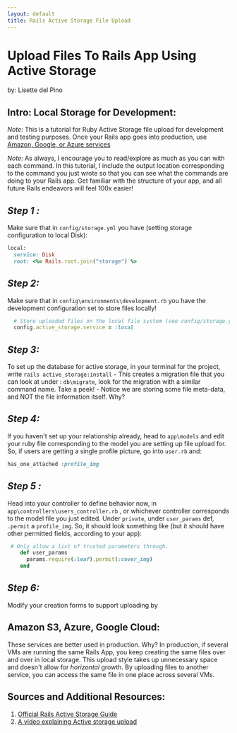 ```yaml
---
layout: default
title: Rails Active Storage File Upload
---
```

# Upload Files To Rails App Using Active Storage
by: Lisette del Pino

## Intro: Local Storage for Development:
*Note*: This is a tutorial for Ruby Active Storage file upload for development and testing purposes. Once your Rails app goes into production, use [Amazon, Google, or Azure services](#amazon-S3-azure-google-cloud:)

*Note*: As always, I encourage you to read/explore as much as you can with each command. In this tutorial, I include the output location corresponding to the command you just wrote so that you can see what the commands are doing to your Rails app. Get familiar with the structure of your app, and all future Rails endeavors will feel 100x easier!

## *Step 1 :*
Make sure that in `config/storage.yml` you have (setting storage configuration to local Disk):
```ruby
local:
  service: Disk
  root: <%= Rails.root.join("storage") %>
```

## *Step 2:*
Make sure that in `config\environments\development.rb` you have the development configuration set to store files locally!
```ruby
  # Store uploaded files on the local file system (see config/storage.yml for options)
  config.active_storage.service = :local
```

## *Step 3:*
To set up the database for active storage, in your terminal for the project, write `rails active_storage:install`
    - This creates a migration file that you can look at under : `db\migrate`, look for the migration with a similar command name. Take a peek!
    - Notice we are storing some file meta-data, and NOT the file information itself. Why?

## *Step 4:*

If you haven't set up your relationship already, head to `app\models` and edit your ruby file corresponding to the model you are setting up file upload for. So, if users are getting a single profile picture, go into `user.rb` and:

```ruby
has_one_attached :profile_img
```
## *Step 5 :*
Head into your controller to define behavior now, in `app\controllers\users_controller.rb` , or whichever controller corresponds to the model file you just edited. Under `private`, under `user_params` def, `.permit` a `profile_img`. So, it should look something like (but it should have other permitted fields, according to your app):
``` ruby
 # Only allow a list of trusted parameters through.
    def user_params
      params.require(:leaf).permit(:cover_img)
    end
```
## *Step 6:*
Modify your creation forms to support uploading by

## Amazon S3, Azure, Google Cloud:
These services are better used in production. Why? In production, if several VMs are running the same Rails App, you keep creating the same files over and over in local storage. This upload style takes up unnecessary space and doesn't allow for *horizontal* growth. By uploading files to another service, you can access the same file in one place across several VMs.

## Sources and Additional Resources:
1. [Official Rails Active Storage Guide](https://edgeguides.rubyonrails.org/index.html)
2. [A video explaining Active storage upload](https://www.youtube.com/watch?v=V2eaE29Zoms)


